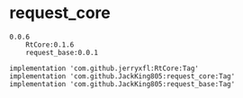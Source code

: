 # request_core

    0.0.6
        RtCore:0.1.6
        request_base:0.0.1

    implementation 'com.github.jerryxfl:RtCore:Tag'
	implementation 'com.github.JackKing805:request_core:Tag'
    implementation 'com.github.JackKing805:request_base:Tag'
